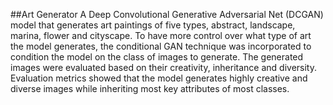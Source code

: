 ##Art Generator
A Deep Convolutional Generative Adversarial Net (DCGAN) model that
generates art paintings of five types, abstract, landscape, marina, flower and cityscape. To have more
control over what type of art the model generates, the conditional GAN technique was incorporated to
condition the model on the class of images to generate. The generated images were evaluated based on
their creativity, inheritance and diversity. Evaluation metrics showed that the model generates highly
creative and diverse images while inheriting most key attributes of most classes.

